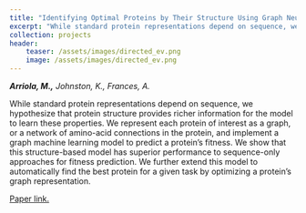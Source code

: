 ```yaml
---
title: "Identifying Optimal Proteins by Their Structure Using Graph Neural Networks"
excerpt: "While standard protein representations depend on sequence, we hypothesize that protein structure provides richer information for the model to learn these properties. We represent each protein of interest as a graph, or a network of amino-acid connections in the protein, and implement a graph machine learning model to predict a protein’s fitness. We show that this structure-based model has superior performance to sequence-only approaches for fitness prediction. We further extend this model to automatically find the best protein for a given task by optimizing a protein’s graph representation."
collection: projects
header:
    teaser: /assets/images/directed_ev.png
    image: /assets/images/directed_ev.png
---
```

***Arriola, M.,*** *Johnston, K., Frances, A.*

While standard protein representations depend on sequence, we hypothesize that protein structure provides richer information for the model to learn these properties. We represent each protein of interest as a graph, or a network of amino-acid connections in the protein, and implement a graph machine learning model to predict a protein’s fitness. We show that this structure-based model has superior performance to sequence-only approaches for fitness prediction. We further extend this model to automatically find the best protein for a given task by optimizing a protein’s graph representation.

<a href="https://curj.caltech.edu/2022/06/22/identifying-optimal-proteins-by-their-structure-using-graph-neural-networks"/>Paper link.</a>